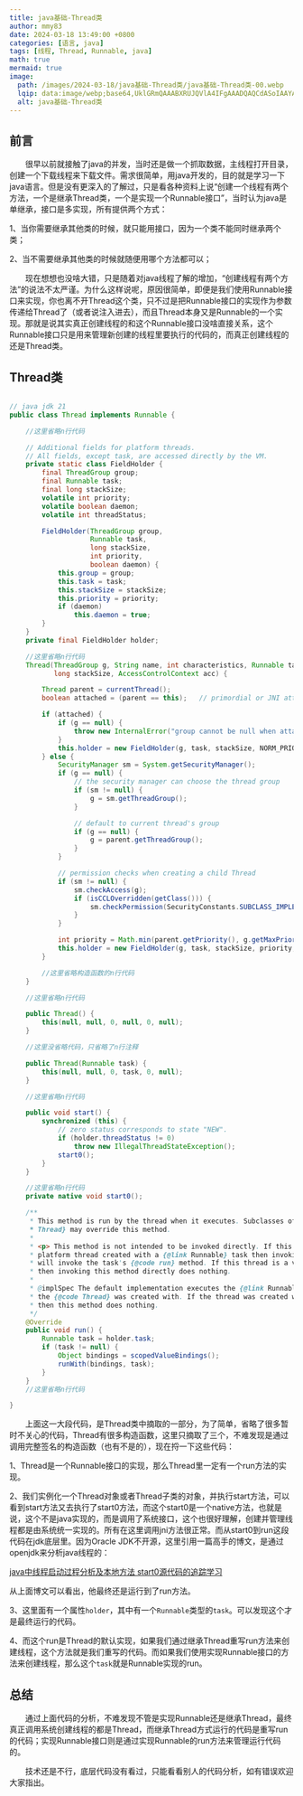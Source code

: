 ```yaml
---
title: java基础-Thread类
author: mmy83
date: 2024-03-18 13:49:00 +0800
categories: [语言, java]
tags: [线程, Thread, Runnable, java]
math: true
mermaid: true
image:
  path: /images/2024-03-18/java基础-Thread类/java基础-Thread类-00.webp
  lqip: data:image/webp;base64,UklGRmQAAABXRUJQVlA4IFgAAADQAQCdASoIAAYAAUAmJYwCdAD0Z/xR2AD+T8li7XJjlsgoRR/4dTYRvO/Jq/QcitH13zq50m1PnBjNDTYw4ofR46rbjqLPGAStMrCFgLfGApWMp4wYAAAA
  alt: java基础-Thread类
---
```


## 前言

&emsp;&emsp;很早以前就接触了java的并发，当时还是做一个抓取数据，主线程打开目录，创建一个下载线程来下载文件。需求很简单，用java开发的，目的就是学习一下java语言。但是没有更深入的了解过，只是看各种资料上说“创建一个线程有两个方法，一个是继承Thread类，一个是实现一个Runnable接口”，当时认为java是单继承，接口是多实现，所有提供两个方式：

1、当你需要继承其他类的时候，就只能用接口，因为一个类不能同时继承两个类；

2、当不需要继承其他类的时候就随便用哪个方法都可以；

&emsp;&emsp;现在想想也没啥大错，只是随着对java线程了解的增加，“创建线程有两个方法”的说法不太严谨。为什么这样说呢，原因很简单，即便是我们使用Runnable接口来实现，你也离不开Thread这个类，只不过是把Runnable接口的实现作为参数传递给Thread了（或者说注入进去），而且Thread本身又是Runnable的一个实现。那就是说其实真正创建线程的和这个Runnable接口没啥直接关系，这个Runnable接口只是用来管理新创建的线程里要执行的代码的，而真正创建线程的还是Thread类。

## Thread类

```java

// java jdk 21
public class Thread implements Runnable {

    //这里省略n行代码

    // Additional fields for platform threads.
    // All fields, except task, are accessed directly by the VM.
    private static class FieldHolder {
        final ThreadGroup group;
        final Runnable task;
        final long stackSize;
        volatile int priority;
        volatile boolean daemon;
        volatile int threadStatus;

        FieldHolder(ThreadGroup group,
                    Runnable task,
                    long stackSize,
                    int priority,
                    boolean daemon) {
            this.group = group;
            this.task = task;
            this.stackSize = stackSize;
            this.priority = priority;
            if (daemon)
                this.daemon = true;
        }
    }
    private final FieldHolder holder;

    //这里省略n行代码
    Thread(ThreadGroup g, String name, int characteristics, Runnable task,
           long stackSize, AccessControlContext acc) {

        Thread parent = currentThread();
        boolean attached = (parent == this);   // primordial or JNI attached

        if (attached) {
            if (g == null) {
                throw new InternalError("group cannot be null when attaching");
            }
            this.holder = new FieldHolder(g, task, stackSize, NORM_PRIORITY, false);
        } else {
            SecurityManager sm = System.getSecurityManager();
            if (g == null) {
                // the security manager can choose the thread group
                if (sm != null) {
                    g = sm.getThreadGroup();
                }

                // default to current thread's group
                if (g == null) {
                    g = parent.getThreadGroup();
                }
            }

            // permission checks when creating a child Thread
            if (sm != null) {
                sm.checkAccess(g);
                if (isCCLOverridden(getClass())) {
                    sm.checkPermission(SecurityConstants.SUBCLASS_IMPLEMENTATION_PERMISSION);
                }
            }

            int priority = Math.min(parent.getPriority(), g.getMaxPriority());
            this.holder = new FieldHolder(g, task, stackSize, priority, parent.isDaemon());
        }

        //这里省略构造函数的n行代码
    }

    //这里省略n行代码

    public Thread() {
        this(null, null, 0, null, 0, null);
    }

    //这里没省略代码，只省略了n行注释

    public Thread(Runnable task) {
        this(null, null, 0, task, 0, null);
    }

    //这里省略n行代码

    public void start() {
        synchronized (this) {
            // zero status corresponds to state "NEW".
            if (holder.threadStatus != 0)
                throw new IllegalThreadStateException();
            start0();
        }
    }

    //这里省略n行代码
    private native void start0();

    /**
     * This method is run by the thread when it executes. Subclasses of {@code
     * Thread} may override this method.
     *
     * <p> This method is not intended to be invoked directly. If this thread is a
     * platform thread created with a {@link Runnable} task then invoking this method
     * will invoke the task's {@code run} method. If this thread is a virtual thread
     * then invoking this method directly does nothing.
     *
     * @implSpec The default implementation executes the {@link Runnable} task that
     * the {@code Thread} was created with. If the thread was created without a task
     * then this method does nothing.
     */
    @Override
    public void run() {
        Runnable task = holder.task;
        if (task != null) {
            Object bindings = scopedValueBindings();
            runWith(bindings, task);
        }
    }
    //这里省略n行代码

}

```

&emsp;&emsp;上面这一大段代码，是Thread类中摘取的一部分，为了简单，省略了很多暂时不关心的代码，Thread有很多构造函数，这里只摘取了三个，不难发现是通过调用完整签名的构造函数（也有不是的），现在捋一下这些代码：

1、Thread是一个Runnable接口的实现，那么Thread里一定有一个run方法的实现。

2、我们实例化一个Thread对象或者Thread子类的对象，并执行start方法，可以看到start方法又去执行了start0方法，而这个start0是一个native方法，也就是说，这个不是java实现的，而是调用了系统接口，这个也很好理解，创建并管理线程都是由系统统一实现的。所有在这里调用jni方法很正常。而从start0到run这段代码在jdk底层里。因为Oracle JDK不开源，这里引用一篇高手的博文，是通过openjdk来分析java线程的：

[java中线程启动过程分析及本地方法 start0源代码的追踪学习](https://blog.csdn.net/fengxiandada/article/details/123432662)

从上面博文可以看出，他最终还是运行到了run方法。

3、这里面有一个属性```holder```，其中有一个```Runnable```类型的```task```。可以发现这个才是最终运行的代码。

4、而这个run是Thread的默认实现，如果我们通过继承Thread重写run方法来创建线程，这个方法就是我们重写的代码。而如果我们使用实现Runnable接口的方法来创建线程，那么这个```task```就是Runnable实现的run。

## 总结

&emsp;&emsp;通过上面代码的分析，不难发现不管是实现Runnable还是继承Thread，最终真正调用系统创建线程的都是Thread，而继承Thread方式运行的代码是重写run的代码；实现Runnable接口则是通过实现Runnable的run方法来管理运行代码的。

&emsp;&emsp;技术还是不行，底层代码没有看过，只能看看别人的代码分析，如有错误欢迎大家指出。
